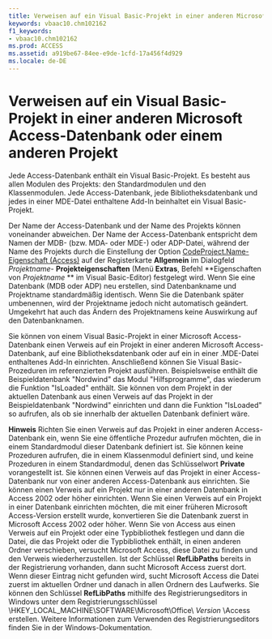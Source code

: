 ```yaml
---
title: Verweisen auf ein Visual Basic-Projekt in einer anderen Microsoft Access-Datenbank oder einem anderen Projekt
keywords: vbaac10.chm102162
f1_keywords:
- vbaac10.chm102162
ms.prod: ACCESS
ms.assetid: a919be67-84ee-e9de-1cfd-17a456f4d929
ms.locale: de-DE
---
```



# Verweisen auf ein Visual Basic-Projekt in einer anderen Microsoft Access-Datenbank oder einem anderen Projekt

Jede Access-Datenbank enthält ein Visual Basic-Projekt. Es besteht aus allen Modulen des Projekts: den Standardmodulen und den Klassenmodulen. Jede Access-Datenbank, jede Bibliotheksdatenbank und jedes in einer MDE-Datei enthaltene Add-In beinhaltet ein Visual Basic-Projekt.
 

Der Name der Access-Datenbank und der Name des Projekts können voneinander abweichen. Der Name der Access-Datenbank entspricht dem Namen der MDB- (bzw. MDA- oder MDE-) oder ADP-Datei, während der Name des Projekts durch die Einstellung der Option  [CodeProject.Name-Eigenschaft (Access)](codeproject.name-property-access.md) auf der Registerkarte **Allgemein** im Dialogfeld *Projektname-*  **Projekteigenschaften** (Menü **Extras**, Befehl **Eigenschaften von  *Projektname* ** im Visual Basic-Editor) festgelegt wird. Wenn Sie eine Datenbank (MDB oder ADP) neu erstellen, sind Datenbankname und Projektname standardmäßig identisch. Wenn Sie die Datenbank später umbenennen, wird der Projektname jedoch nicht automatisch geändert. Umgekehrt hat auch das Ändern des Projektnamens keine Auswirkung auf den Datenbanknamen.
 

Sie können von einem Visual Basic-Projekt in einer Microsoft Access-Datenbank einen Verweis auf ein Projekt in einer anderen Microsoft Access-Datenbank, auf eine Bibliotheksdatenbank oder auf ein in einer .MDE-Datei enthaltenes Add-In einrichten. Anschließend können Sie Visual Basic-Prozeduren im referenzierten Projekt ausführen. Beispielsweise enthält die Beispieldatenbank "Nordwind" das Modul "Hilfsprogramme", das wiederum die Funktion "IsLoaded" enthält. Sie können von dem Projekt in der aktuellen Datenbank aus einen Verweis auf das Projekt in der Beispieldatenbank "Nordwind" einrichten und dann die Funktion "IsLoaded" so aufrufen, als ob sie innerhalb der aktuellen Datenbank definiert wäre.
 


 **Hinweis**   Richten Sie einen Verweis auf das Projekt in einer anderen Access-Datenbank ein, wenn Sie eine öffentliche Prozedur aufrufen möchten, die in einem Standardmodul dieser Datenbank definiert ist. Sie können keine Prozeduren aufrufen, die in einem Klassenmodul definiert sind, und keine Prozeduren in einem Standardmodul, denen das Schlüsselwort **Private** vorangestellt ist. Sie können einen Verweis auf das Projekt in einer Access-Datenbank nur von einer anderen Access-Datenbank aus einrichten. Sie können einen Verweis auf ein Projekt nur in einer anderen Datenbank in Access 2002 oder höher einrichten. Wenn Sie einen Verweis auf ein Projekt in einer Datenbank einrichten möchten, die mit einer früheren Microsoft Access-Version erstellt wurde, konvertieren Sie die Datenbank zuerst in Microsoft Access 2002 oder höher. Wenn Sie von Access aus einen Verweis auf ein Projekt oder eine Typbibliothek festlegen und dann die Datei, die das Projekt oder die Typbibliothek enthält, in einen anderen Ordner verschieben, versucht Microsoft Access, diese Datei zu finden und den Verweis wiederherzustellen. Ist der Schlüssel **RefLibPaths** bereits in der Registrierung vorhanden, dann sucht Microsoft Access zuerst dort. Wenn dieser Eintrag nicht gefunden wird, sucht Microsoft Access die Datei zuerst im aktuellen Ordner und danach in allen Ordnern des Laufwerks. Sie können den Schlüssel **RefLibPaths** mithilfe des Registrierungseditors in Windows unter dem Registrierungsschlüssel \HKEY_LOCAL_MACHINE\SOFTWARE\Microsoft\Office\ *Version*  \Access erstellen. Weitere Informationen zum Verwenden des Registrierungseditors finden Sie in der Windows-Dokumentation.
 


